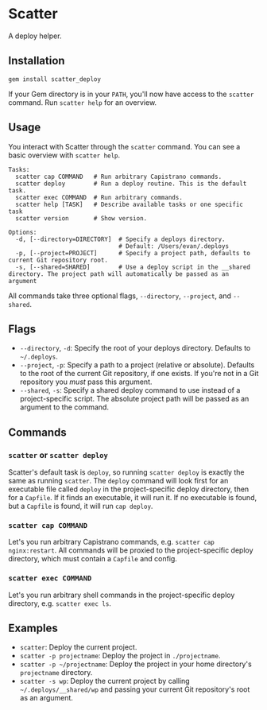 # Scatter

A deploy helper.

## Installation

`gem install scatter_deploy`

If your Gem directory is in your `PATH`, you'll now have access to the `scatter` command.  Run `scatter help` for an overview.

## Usage

You interact with Scatter through the `scatter` command.  You can see a basic overview with `scatter help`.

```
Tasks:
  scatter cap COMMAND   # Run arbitrary Capistrano commands.
  scatter deploy        # Run a deploy routine. This is the default task.
  scatter exec COMMAND  # Run arbitrary commands.
  scatter help [TASK]   # Describe available tasks or one specific task
  scatter version       # Show version.

Options:
  -d, [--directory=DIRECTORY]  # Specify a deploys directory.
                               # Default: /Users/evan/.deploys
  -p, [--project=PROJECT]      # Specify a project path, defaults to current Git repository root.
  -s, [--shared=SHARED]        # Use a deploy script in the __shared directory. The project path will automatically be passed as an argument
```

All commands take three optional flags, `--directory`, `--project`, and `--shared`.

## Flags

* `--directory`, `-d`: Specify the root of your deploys directory. Defaults to `~/.deploys`.
* `--project`, `-p`: Specify a path to a project (relative or absolute). Defaults to the root of the current Git repository, if one exists.  If you're not in a Git repository you *must* pass this argument.
* `--shared`, `-s`: Specify a shared deploy command to use instead of a project-specific script. The absolute project path will be passed as an argument to the command.

## Commands

### `scatter` or `scatter deploy`

Scatter's default task is `deploy`, so running `scatter deploy` is exactly the same as running `scatter`.  The `deploy` command will look first for an executable file called `deploy` in the project-specific deploy directory, then for a `Capfile`.  If it finds an executable, it will run it.  If no executable is found, but a `Capfile` is found, it will run `cap deploy`.

### `scatter cap COMMAND`

Let's you run arbitrary Capistrano commands, e.g. `scatter cap nginx:restart`.  All commands will be proxied to the project-specific deploy directory, which must contain a `Capfile` and config.

### `scatter exec COMMAND`

Let's you run arbitrary shell commands in the project-specific deploy directory, e.g. `scatter exec ls`.

## Examples

* `scatter`: Deploy the current project.
* `scatter -p projectname`: Deploy the project in `./projectname`.
* `scatter -p ~/projectname`: Deploy the project in your home directory's `projectname` directory.
* `scatter -s wp`: Deploy the current project by calling `~/.deploys/__shared/wp` and passing your current Git repository's root as an argument.
